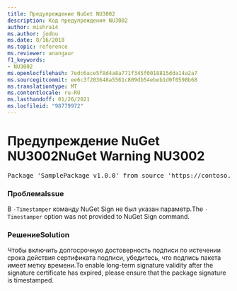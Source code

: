 ```yaml
---
title: Предупреждение NuGet NU3002
description: Код предупреждения NU3002
author: mishra14
ms.author: jodou
ms.date: 8/16/2018
ms.topic: reference
ms.reviewer: anangaur
f1_keywords:
- NU3002
ms.openlocfilehash: 7edc6ace5f8d4a8a771f345f0018815dda14a2a7
ms.sourcegitcommit: ee6c3f203648a5561c809db54ebeb1d0f0598b68
ms.translationtype: MT
ms.contentlocale: ru-RU
ms.lasthandoff: 01/26/2021
ms.locfileid: "98779972"
---
```

# <a name="nuget-warning-nu3002"></a><span data-ttu-id="7db2c-103">Предупреждение NuGet NU3002</span><span class="sxs-lookup"><span data-stu-id="7db2c-103">NuGet Warning NU3002</span></span>

<pre>Package 'SamplePackage v1.0.0' from source 'https://contoso.com/index.json': The '-Timestamper' option was not provided. The signed package will not be timestamped. To learn more about this option, please visit https://docs.nuget.org/docs/reference/command-line-reference.</pre>

### <a name="issue"></a><span data-ttu-id="7db2c-104">Проблема</span><span class="sxs-lookup"><span data-stu-id="7db2c-104">Issue</span></span>

<span data-ttu-id="7db2c-105">В `-Timestamper` команду NuGet Sign не был указан параметр.</span><span class="sxs-lookup"><span data-stu-id="7db2c-105">The `-Timestamper` option was not provided to NuGet Sign command.</span></span>


### <a name="solution"></a><span data-ttu-id="7db2c-106">Решение</span><span class="sxs-lookup"><span data-stu-id="7db2c-106">Solution</span></span>

<span data-ttu-id="7db2c-107">Чтобы включить долгосрочную достоверность подписи по истечении срока действия сертификата подписи, убедитесь, что подпись пакета имеет метку времени.</span><span class="sxs-lookup"><span data-stu-id="7db2c-107">To enable long-term signature validity after the signature certificate has expired, please ensure that the package signature is timestamped.</span></span>


